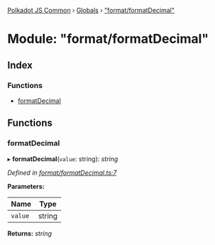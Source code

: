 [Polkadot JS Common](../README.md) › [Globals](../globals.md) › ["format/formatDecimal"](_format_formatdecimal_.md)

# Module: "format/formatDecimal"

## Index

### Functions

* [formatDecimal](_format_formatdecimal_.md#formatdecimal)

## Functions

###  formatDecimal

▸ **formatDecimal**(`value`: string): *string*

*Defined in [format/formatDecimal.ts:7](https://github.com/polkadot-js/common/blob/0f45b7fb/packages/util/src/format/formatDecimal.ts#L7)*

**Parameters:**

Name | Type |
------ | ------ |
`value` | string |

**Returns:** *string*
